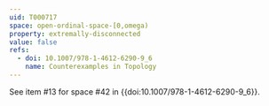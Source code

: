 ```yaml
---
uid: T000717
space: open-ordinal-space-[0,omega)
property: extremally-disconnected
value: false
refs:
  - doi: 10.1007/978-1-4612-6290-9_6
    name: Counterexamples in Topology
---
```

See item #13 for space #42 in {{doi:10.1007/978-1-4612-6290-9_6}}.
